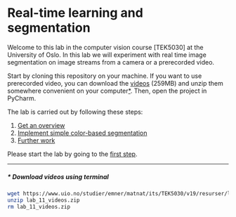 # Real-time learning and segmentation
Welcome to this lab in the computer vision course [TEK5030] at the University of Oslo.
In this lab we will experiment with real time image segmentation on image streams from a camera or a prerecorded video.

Start by cloning this repository on your machine.
If you want to use prerecorded video, you can download the [videos](https://www.uio.no/studier/emner/matnat/its/TEK5030/v19/resurser/lab_11_videos.zip)
(259MB) and unzip them somewhere convenient on your computer[&ast;](#terminal).
Then, open the project in PyCharm.

The lab is carried out by following these steps:

1. [Get an overview](lab-guide/1-get-an-overview.md)
2. [Implement simple color-based segmentation](lab-guide/2-implement-simple-color-based-segmentation.md)
3. [Further work](lab-guide/3-further-work.md)

Please start the lab by going to the [first step](lab-guide/1-get-an-overview.md).

---

##### &ast; Download videos using terminal
<a name="terminal"></a>
```bash
wget https://www.uio.no/studier/emner/matnat/its/TEK5030/v19/resurser/lab_11_videos.zip
unzip lab_11_videos.zip
rm lab_11_videos.zip
```
